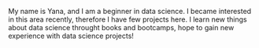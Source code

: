 My name is Yana, and I am a beginner in data science. I became interested in this area recently, therefore I have few projects here. I learn new things about data science throught books and bootcamps, hope to gain new experience with data science projects!
